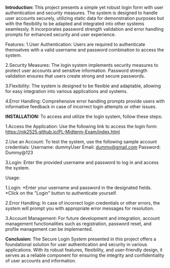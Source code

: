 **Introduction:**
This project presents a simple yet robust login form with user authentication and security measures. The system is designed to handle user accounts securely, utilizing static data for demonstration purposes but with the flexibility to be adapted and integrated into other systems seamlessly. It incorporates password strength validation and error handling prompts for enhanced security and user experience.

Features:
1.User Authentication:
Users are required to authenticate themselves with a valid username and password combination to access the system.

2.Security Measures:
The login system implements security measures to protect user accounts and sensitive information.
Password strength validation ensures that users create strong and secure passwords.

3.Flexibility:
The system is designed to be flexible and adaptable, allowing for easy integration into various applications and systems.

4.Error Handling:
Comprehensive error handling prompts provide users with informative feedback in case of incorrect login attempts or other issues.

**INSTALLATION:**
To access and utilize the login system, follow these steps:

1.Access the Application:
Use the following link to access the login form: https://nik2525.github.io/PL-Midterm-Exam/index.html

2.Use an Account:
To test the system, use the following sample account credentials:
    Username: dummyUser
    Email: dummy@gmail.com
    Password: Dummy@123

3.Login:
Enter the provided username and password to log in and access the system.

Usage:

1.Login:
*Enter your username and password in the designated fields.
*Click on the "Login" button to authenticate yourself.

2.Error Handling:
In case of incorrect login credentials or other errors, the system will prompt you with appropriate error messages for resolution.

3.Account Management:
For future development and integration, account management functionalities such as registration, password reset, and profile management can be implemented.

**Conclusion:**
The Secure Login System presented in this project offers a foundational solution for user authentication and security in various applications. With its robust features, flexibility, and user-friendly design, it serves as a reliable component for ensuring the integrity and confidentiality of user accounts and information.
